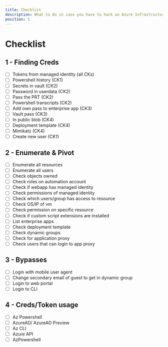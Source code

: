 ```yaml
---
title: Checklist
description: What to do in case you have to hack an Azure Infrastructure
position: 1
---
```


# Checklist 

## 1 - Finding Creds

* [ ] Tokens from managed identity (all CKs)
* [ ] Powershell history (CK1)
* [ ] Secrets in vault (CK2)
* [ ] Password in userdata (CK2)
* [ ] Pass the PRT (CK2)
* [ ] Powershell transcripts (CK2)
* [ ] Add own pass to enterprise app (CK3)
* [ ] Vault pass (CK3)
* [ ] In public blob (CK4)
* [ ] Deployment template (CK4)
* [ ] Mimikatz (CK4)
* [ ] Create new user (CK1)

## 2 - Enumerate & Pivot

* [ ] Enumerate all resources
* [ ] Enumerate all users
* [ ] Check objects owned
* [ ] Check roles on automation account
* [ ] Check if webapp has managed identity
* [ ] Check permissions of managed identity
* [ ] Check which users/group has access to resource
* [ ] Check OS/IP of vm
* [ ] Check permission on specific resource
* [ ] Check if custom script extensions are installed
* [ ] List enterprise apps
* [ ] Check deployment template
* [ ] Check dynamic groups
* [ ] Check for application proxy
* [ ] Check users that can login to app proxy

## 3 - Bypasses

* [ ] Login with mobile user agent
* [ ] Change secondary email of guest to get in dynamic group
* [ ] Login to web portal
* [ ] Login to CLI

## 4 - Creds/Token usage

* [ ] Az Powershell
* [ ] AzureAD/ AzureAD Preview
* [ ] Az CLI
* [ ] Azure API
* [ ] AzPowershell
